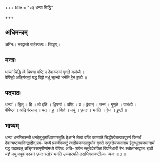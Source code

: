 +++
title = "०३ धन्या चिद्धि"

+++
## अधिमन्त्रम्
अग्निः। भरद्वाजो बार्हस्पत्यः। त्रिष्टुप्।

## मन्त्रः
धन्या॑ चि॒द्धि त्वे धि॒षणा॒ वष्टि॒ प्र दे॒वाञ्जन्म॑ गृण॒ते यज॑ध्यै ।  
वेपि॑ष्ठो॒ अङ्गि॑रसां॒ यद्ध॒ विप्रो॒ मधु॑ च्छ॒न्दो भन॑ति रे॒भ इ॒ष्टौ ॥

## पदपाठः
धन्या॑ । चि॒त् । हि । त्वे इति॑ । धि॒षणा॑ । वष्टि॑ । प्र । दे॒वान् । जन्म॑ । गृ॒ण॒ते । यज॑ध्यै ।  
वेपि॑ष्ठः । अङ्गि॑रसाम् । यत् । ह॒ । विप्रः॑ । मधु॑ । छ॒न्दः । भन॑ति । रे॒भः । इ॒ष्टौ ॥

## भाष्यम्
धन्या धनमिच्छन्ती धनहेतुभूताधिषणास्तुतिः हेअग्ने तेत्वां वष्टि कामयते चिद्धीत्येतत्पादपूरणं किमर्थं देवान्यष्टव्यानिन्द्रादीन् प्रय- जध्यै प्रकर्षेणयष्टुं त्वदीयंजन्मप्रादुर्भावं गृणते स्तुवतेयजमानाय ईदृग्भूतयजमानार्थं यद्ध यदाखलु अङ्गिरसामृषीणांमध्ये वेपिष्ठः अति- शयेन स्तुतेःप्रेरयिता विप्रोमेधावी रेभः स्तोताभरद्वाजः इष्टौ यज्ञे मधु मधुवन्मदकरं छन्दः स्तोत्रं भनति उच्चारयति तदाधिषणावष्टीत्य- न्वयः ॥ ३ ॥